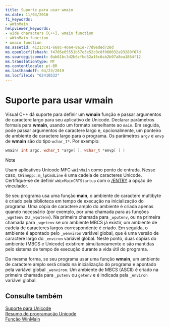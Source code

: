 ```yaml
---
title: Suporte para usar wmain
ms.date: 11/04/2016
f1_keywords:
- wWinMain
helpviewer_keywords:
- wide characters [C++], wmain function
- wWinMain function
- wmain function
ms.assetid: 41213c41-668c-40a4-8a1e-77d9eded720d
ms.openlocfilehash: f4705e65551b57e3e52c0c8f060032a93280f67d
ms.sourcegitcommit: 0ab61bc3d2b6cfbd52a16c6ab2b97a8ea1864f12
ms.translationtype: MT
ms.contentlocale: pt-BR
ms.lasthandoff: 04/23/2019
ms.locfileid: "62410532"
---
```

# <a name="support-for-using-wmain"></a>Suporte para usar wmain

Visual C++ dá suporte para definir um **wmain** função e passar argumentos de caractere largo para seu aplicativo de Unicode. Declarar parâmetros formais para **wmain**, usando um formato semelhante ao `main`. Em seguida, pode passar argumentos de caractere largo e, opcionalmente, um ponteiro de ambiente de caractere largo para o programa. Os parâmetros `argv` e `envp` de **wmain** são do tipo `wchar_t*`. Por exemplo:

```cpp
wmain( int argc, wchar_t *argv[ ], wchar_t *envp[ ] )
```

> [!NOTE]
> Usam aplicativos Unicode MFC `wWinMain` como ponto de entrada. Nesse caso, `CWinApp::m_lpCmdLine` é uma cadeia de caracteres Unicode. Certifique-se de definir `wWinMainCRTStartup` com o [/ENTRY](../build/reference/entry-entry-point-symbol.md) a opção de vinculador.

Se seu programa usa uma função **main**, o ambiente de caractere multibyte é criado pela biblioteca em tempo de execução na inicialização do programa. Uma cópia de caractere amplo do ambiente é criada apenas quando necessário (por exemplo, por uma chamada para as funções `_wgetenv` ou `_wputenv`). Na primeira chamada para `_wputenv`, ou na primeira chamada para `_wgetenv` se um ambiente MBCS já existir, um ambiente de cadeia de caracteres largos correspondente é criado. Em seguida, o ambiente é apontado pelo `_wenviron` variável global, que é uma versão de caractere largo do `_environ` variável global. Neste ponto, duas cópias do ambiente (MBCS e Unicode) existirem simultaneamente e são mantidas pelo sistema de tempo de execução durante a vida útil do programa.

Da mesma forma, se seu programa usar uma função **wmain**, um ambiente de caractere amplo será criado na inicialização do programa e apontado pela variável global `_wenviron`. Um ambiente de MBCS (ASCII) é criado na primeira chamada para `_putenv` ou `getenv` e é indicada pela `_environ` variável global.

## <a name="see-also"></a>Consulte também

[Suporte para Unicode](../text/support-for-unicode.md)<br/>
[Resumo de programação Unicode](../text/unicode-programming-summary.md)<br/>
[Função WinMain](/windows/desktop/api/winbase/nf-winbase-winmain)
